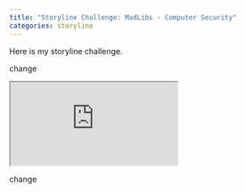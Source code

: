 ```yaml
---
title: "Storyline Challenge: MadLibs - Computer Security"
categories: storyline
---
```


Here is my storyline challenge.

change

<div>
<iframe markdown="0" src="http://peterkirby.ca/learn/lock/story_html5.html">&nbsp;</iframe>
</div>

change